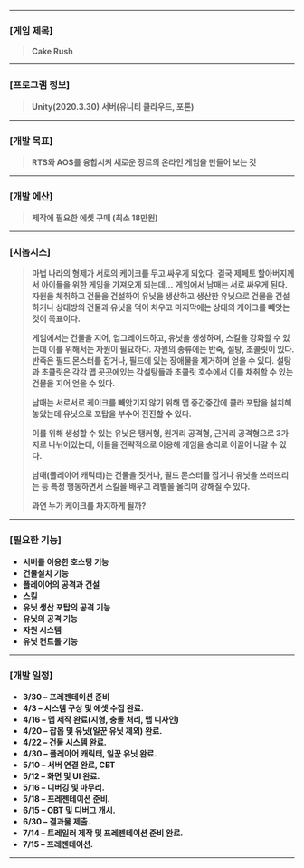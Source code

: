 --------
### [게임 제목] ###
> **Cake Rush**
--------
### [프로그램 정보] ###
> **Unity(2020.3.30)**
> **서버(유니티 클라우드, 포톤)**
--------
### [개발 목표] ###
> **RTS와 AOS를 융합시켜 새로운 장르의 온라인 게임을 만들어 보는 것**
--------
### [개발 에산] ###
> **제작에 필요한 에셋 구매 (최소 18만원)**
--------
### [시놉시스] ###
> **마법 나라의 형제가 서로의 케이크를 두고 싸우게 되었다.**
> **결국 제페토 할아버지께서 아이들을 위한 게임을 가져오게 되는데...**
> **게임에서 남매는 서로 싸우게 된다.**
> **자원을 체취하고 건물을 건설하여 유닛을 생산하고**
> **생산한 유닛으로 건물을 건설하거나 상대방의 건물과 유닛을 먹어 치우고** 
> **마지막에는 상대의 케이크를 빼앗는 것이 목표이다.**
>
> **게임에서는 건물을 지어, 업그레이드하고, 유닛을 생성하며,**
> **스킬을 강화할 수 있는데 이를 위해서는 자원이 필요하다.**
> **자원의 종류에는 반죽, 설탕, 초콜릿이 있다.**
> **반죽은 필드 몬스터를 잡거나, 필드에 있는 장애물을 제거하며 얻을 수 있다.**
> **설탕과 초콜릿은 각각 맵 곳곳에있는 각설탕들과 초콜릿 호수에서 이를 채취할 수 있는 건물을 지어 얻을 수 있다.**
>
> **남매는 서로서로 케이크를 빼앗기지 않기 위해 맵 중간중간에**
> **콜라 포탑을 설치해 놓았는데 유닛으로 포탑을 부수어 전진할 수 있다.**
>
> **이를 위해 생성할 수 있는 유닛은 탱커형, 원거리 공격형, 근거리 공격형으로 3가지로 나뉘어있는데, 이들을 전략적으로 이용해 게임을 승리로 이끌어 나갈 수 있다.** 
>
> **남매(플레이어 캐릭터)는 건물을 짓거나, 필드 몬스터를 잡거나 유닛을 쓰러뜨리는 등 특정 행동하면서 스킬을 배우고 레벨을 올리며 강해질 수 있다.**
> 
> **과연 누가 케이크를 차지하게 될까?**
--------
### [필요한 기능] ###
* **서버를 이용한 호스팅 기능**
* **건물설치 기능**
* **플레이어의 공격과 건설**
* **스킬**
* **유닛 생산 포탑의 공격 기능**
* **유닛의 공격 기능**
* **자원 시스템**
* **유닛 컨트롤 기능**
--------
### [개발 일정] ###
* **3/30 – 프레젠테이션 준비**
* **4/3 – 시스템 구상 및 에셋 수집 완료.**
* **4/16 – 맵 제작 완료(지형, 충돌 처리, 맵 디자인)** 
* **4/20 – 잡몹 및 유닛(일꾼 유닛 제외) 완료.**
* **4/22 – 건물 시스템 완료.**
* **4/30 – 플레이어 캐릭터, 일꾼 유닛 완료.**
* **5/10 – 서버 연결 완료, CBT**
* **5/12 – 화면 및 UI 완료.**
* **5/16 – 디버깅 및 마무리.**
* **5/18 – 프레젠테이션 준비.**
* **6/15 – OBT 및 디버그 개시.**
* **6/30 – 결과물 제출.**
* **7/14 – 트레일러 제작 및 프레젠테이션 준비 완료.**  
* **7/15 – 프레젠테이션.**
--------